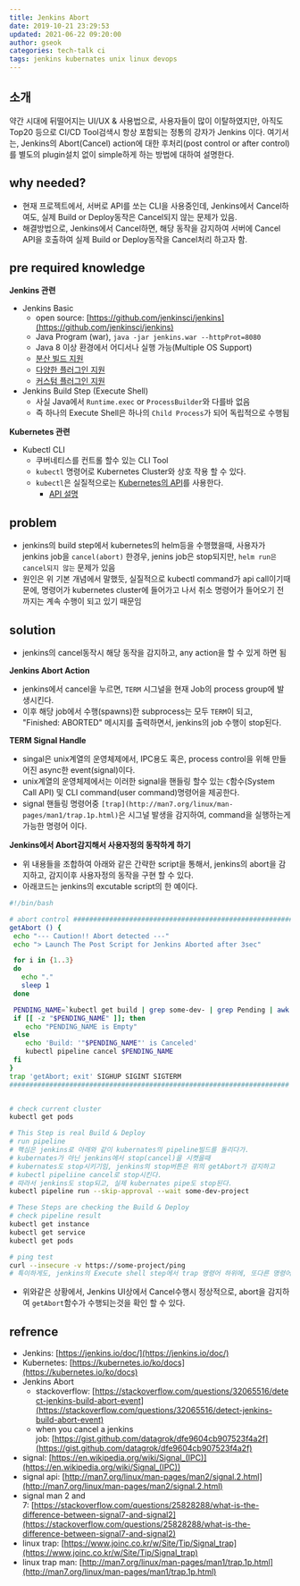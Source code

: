 ```yaml
---
title: Jenkins Abort
date: 2019-10-21 23:29:53
updated: 2021-06-22 09:20:00
author: gseok
categories: tech-talk ci
tags: jenkins kubernates unix linux devops
---
```


## 소개

약간 시대에 뒤떨어지는 UI/UX & 사용법으로, 사용자들이 많이 이탈하였지만, 아직도 Top20 등으로 CI/CD Tool검색시 항상 포함되는 정통의 강자가 Jenkins 이다. 여기서는, Jenkins의 Abort(Cancel) action에 대한 후처리(post control or after control)를 별도의 plugin설치 없이 simple하게 하는 방법에 대하여 설명한다.

## why needed?

- 현재 프로젝트에서, 서버로 API를 쏘는 CLI을 사용중인데, Jenkins에서 Cancel하여도, 실제 Build or Deploy동작은 Cancel되지 않는 문제가 있음.
- 해결방법으로, Jenkins에서 Cancel하면, 해당 동작을 감지하여 서버에 Cancel API을 호출하여 실제 Build or Deploy동작을 Cancel처리 하고자 함.

## pre required knowledge

**Jenkins 관련**

- Jenkins Basic
    - open source: [https://github.com/jenkinsci/jenkins](https://github.com/jenkinsci/jenkins)
    - Java Program (war), `java -jar jenkins.war --httpProt=8080`
    - Java 8 이상 환경에서 어디서나 실행 가능(Multiple OS Support)
    - [분산 빌드 지원](https://blog.knoldus.com/setting-up-master-slave-machines-using-jenkins/)
    - [다양한 플러그인 지원](https://plugins.jenkins.io/)
    - [커스텀 플러그인 지원](https://jenkins.io/doc/developer/tutorial/extend/)
- Jenkins Build Step (Execute Shell)
    - 사실 Java에서 `Runtime.exec` or `ProcessBuilder`와 다를바 없음
    - 즉 하나의 Execute Shell은 하나의 `Child Process`가 되어 독립적으로 수행됨

**Kubernetes 관련**

- Kubectl CLI
    - 쿠버네티스를 컨트롤 할수 있는 CLI Tool
    - `kubectl` 명령어로 Kubernetes Cluster와 상호 작용 할 수 있다.
    - `kubectl`은 실질적으로는 [Kubernetes의 API](https://kubernetes.io/ko/docs/tutorials/kubernetes-basics/deploy-app/deploy-intro/)를 사용한다.
        - [API 설명](https://kubernetes.io/ko/docs/concepts/overview/kubernetes-api/)

## problem

- jenkins의 build step에서 kubernetes의 helm등을 수행했을때, 사용자가 jenkins job을 `cancel(abort)` 한경우, jenins job은 stop되지만, `helm run은 cancel되지 않는` 문제가 있음
- 원인은 위 기본 개념에서 말했듯, 실질적으로 kubectl command가 api call이기때문에, 명령어가 kubernetes cluster에 들어가고 나서 취소 명령어가 들어오기 전까지는 계속 수행이 되고 있기 때문임

## solution

- jenkins의 cancel동작시 해당 동작을 감지하고, any action을 할 수 있게 하면 됨

**Jenkins Abort Action**

- jenkins에서 cancel을 누르면, `TERM` 시그널을 현재 Job의 process group에 발생시킨다.
- 이후 해당 job에서 수행(spawns)한 subprocess는 모두 `TERM`이 되고, "Finished: ABORTED" 메시지를 출력하면서, jenkins의 job 수행이 stop된다.

**TERM Signal Handle**

- singal은 unix계열의 운영체제에서, IPC용도 혹은, process control을 위해 만들어진 async한 event(signal)이다.
- unix계열의 운영체제에서는 이러한 signal을 핸들링 할수 있는 `C`함수(System Call API) 및 CLI command(user command)명령어을 제공한다.
- signal 핸들링 명령어중 `[trap](http://man7.org/linux/man-pages/man1/trap.1p.html)`은 시그널 발생을 감지하여, command을 실행하는게 가능한 명령어 이다.

**Jenkins에서 Abort감지해서 사용자정의 동작하게 하기**

- 위 내용들을 조합하여 아래와 같은 간략한 script을 통해서, jenkins의 abort을 감지하고, 감지이후 사용자정의 동작을 구현 할 수 있다.
- 아래코드는 jenkins의 excutable script의 한 예이다.

```bash
#!/bin/bash

# abort control #######################################################
getAbort () {
 echo "--- Caution!! Abort detected ---"
 echo "> Launch The Post Script for Jenkins Aborted after 3sec"

 for i in {1..3}
 do
   echo "."
   sleep 1
 done

 PENDING_NAME=`kubectl get build | grep some-dev- | grep Pending | awk '{print $1}'`
 if [[ -z "$PENDING_NAME" ]]; then
    echo "PENDING_NAME is Empty"
 else
    echo 'Build: '"$PENDING_NAME"' is Canceled'
    kubectl pipeline cancel $PENDING_NAME
 fi
}
trap 'getAbort; exit' SIGHUP SIGINT SIGTERM
######################################################################


# check current cluster
kubectl get pods

# This Step is real Build & Deploy
# run pipeline
# 핵심은 jenkins로 아래와 같이 kubernates의 pipeline빌드를 돌리다가.
# kubernates가 아닌 jenkins에서 stop(cancel)을 시켯을때
# kubernates도 stop시키기임, jenkins의 stop버튼은 위의 getAbort가 감지하고
# kubectl pipeliine cancel로 stop시킨다.
# 따라서 jenkins도 stop되고, 실제 kubernates pipe도 stop된다.
kubectl pipeline run --skip-approval --wait some-dev-project

# These Steps are checking the Build & Deploy
# check pipeline result
kubectl get instance
kubectl get service
kubectl get pods

# ping test
curl --insecure -v https://some-project/ping
# 특이하게도, jenkins의 Execute shell step에서 trap 명령어 하위에, 또다른 명령어 하나가 있어야 정상 동작하는 경우가 있음. 간단히 print하는걸 넣어주면됨.

```

- 위와같은 상황에서, Jenkins UI상에서 Cancel수행시 정상적으로, abort을 감지하여 `getAbort`함수가 수행되는것을 확인 할 수 있다.

## refrence

- Jenkins: [https://jenkins.io/doc/](https://jenkins.io/doc/)
- Kubernetes: [https://kubernetes.io/ko/docs](https://kubernetes.io/ko/docs)
- Jenkins Abort
    - stackoverflow: [https://stackoverflow.com/questions/32065516/detect-jenkins-build-abort-event](https://stackoverflow.com/questions/32065516/detect-jenkins-build-abort-event)
    - when you cancel a jenkins job: [https://gist.github.com/datagrok/dfe9604cb907523f4a2f](https://gist.github.com/datagrok/dfe9604cb907523f4a2f)
- signal: [https://en.wikipedia.org/wiki/Signal_(IPC)](https://en.wikipedia.org/wiki/Signal_(IPC))
- signal api: [http://man7.org/linux/man-pages/man2/signal.2.html](http://man7.org/linux/man-pages/man2/signal.2.html)
- signal man 2 and 7: [https://stackoverflow.com/questions/25828288/what-is-the-difference-between-signal7-and-signal2](https://stackoverflow.com/questions/25828288/what-is-the-difference-between-signal7-and-signal2)
- linux trap: [https://www.joinc.co.kr/w/Site/Tip/Signal_trap](https://www.joinc.co.kr/w/Site/Tip/Signal_trap)
- linux trap man: [http://man7.org/linux/man-pages/man1/trap.1p.html](http://man7.org/linux/man-pages/man1/trap.1p.html)